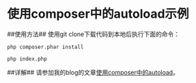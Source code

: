 使用composer中的autoload示例
=========================

##使用方法##
使用git clone下载代码到本地后执行下面的命令：

```
php composer.phar install

php index.php
```


##详解##
请参加我的blog的文章[使用composer中的autoload](http://gywbd.github.io/posts/2014/12/composer-autoload.html)。


